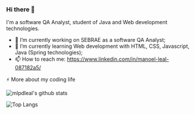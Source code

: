 ### Hi there 👋

I'm a software QA Analyst, student of Java and Web development technologies.

- 🔭 I’m currently working on SEBRAE as a software QA Analyst;
- 🌱 I’m currently learning Web development with HTML, CSS, Javascript, Java (Spring technologies);
- 📫 How to reach me: https://www.linkedin.com/in/manoel-leal-087182a5/

⚡️ More about my coding life

![mlpdleal's github stats](https://github-readme-stats.vercel.app/api?username=mlpdleal&count_private=true&show_icons=true&theme=onedark&refresh=true)

![Top Langs](https://github-readme-stats.vercel.app/api/top-langs/?username=mlpdleal&layout=compact&hide=css,html&refresh=true)


